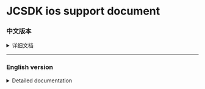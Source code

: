 [版本记录]: https://developer.apple.com/documentation/apptrackingtransparency?language=objc  
[version]: https://developer.apple.com/documentation/apptrackingtransparency?language=objc  
[iOS14 support]: https://github.com/Romambo/JCSDK_DocumentFile/blob/main/iOS14_support.md 
[JCSDK]: https://github.com/Romambo/JCSDK  
[DataCollenction_SDK]: https://github.com/Romambo/DataCollection_SDK  
[ADThirdParty_SDK]: https://github.com/Romambo/ADThirdParty_SDK  
[图片1]: https://github.com/Romambo/JCSDK_DocumentFile/blob/main/imageFile/ios_image1.png
[图片2]:https://github.com/Romambo/JCSDK_DocumentFile/blob/main/imageFile/ios_image2.png

# JCSDK ios support document

### 中文版本

<details>
<summary>详细文档</summary>
 
- **SDK简介：**  
 JCSDK是MS公司提供的一套广告类型的SDK，内部集成了各大广告商的广告SDK和相关数据统计SDK，便于平台之间对应用内广告的联合运营和数据分析。  
   1. 支持广告类型：  
   开屏广告、banner广告、激励视频广告、插屏广告、native广告  
   2. 版本记录：  
   请参阅 [版本记录]  
 
- **SDK接入配置:**  

   <details>
   <summary>content</summary>

   1. SDK库和所需支持库：  
    [JCSDK]  
    [DataCollenction_SDK]  
    [ADThirdParty_SDK]  
   
   2. info.pist 配置：
   ```
   支持http网络配置
   <key>NSAppTransportSecurity</key>
   <dict>
   <key>NSAllowsArbitraryLoads</key>
   <true/>
   </dict>

   Google相关参数配置
   <key>GADApplicationIdentifier</key>
   <string>ca-app-pub-9488501426181082/7319780494</string>
   ```
   3. build setting 配置：  
    bitcode 设置为NO  
    other Linker Flags 设置 -ObjC  
   
   4. iOS14 支持：  
    详情见 [iOS14 support] 说明文档.  
   
   5. 导入系统支持库：  
    Accelerate.framework  
    AdSupport.framework  
    AVFoundation.framework  
    CoreGraphics.framework  
    CoreLocation.framework  
    CoreMedia.framework  
    CoreMotion.framework  
    CoreTelephony.framework  
    iAd.framework  
    MessageUI.framework  
    SafariServices.framework  
    Security.framework  
    SystemConfiguration.framework  
    UIKit.framework  
    VideoToolbox.framework  
    WebKit.framework  
    AppTrackingTransparency.framework  
    libbz2.tbd  
    libc++.tbd  
    libresolv.9.tbd  
    libsqlite3.tbd  
    libxml2.tbd  
    libz.tbd  
   
   6. JCiOSConfig.plist 参数说明：  
    V1.0.0 提供  
    
    | Item      | Value |
    | --------- | -----:|
    | appid  | JCSDK初始化所需的appid |
    | channelid  | JCSDK初始化所需的channelid |
    | ReYunAppID  | 热云初始化appid |
    | ReYunChannelID  | 热云初始化channleid |   
    | UmengAppID  | Umeng初始化appid |
    | ShuShuAppID  | 数数平台初始化appid |
    | TalkingDataAppID  | TalkingData平台初始化appid |   
    
    V2.0.0 新增  
   
    | Item      | Value |
    | --------- | -----:|
    | KochavaAppID  | kochava初始化所需的appid |
    | TenJinAppID  | tenjin初始化所需的appid |
    | ShowSplashFirst  | 首次打开应用是否展示开屏广告，bool类型 YES/NO |
    | LogLevel  | 日志等级：字符串1、关闭。2、开JC日志。3、开JC+ad日志。4、开JC+ad+data 日志 |
   </details>
   
- **SDK相关Api:**
   <details>
   <summary>content</summary>

   如果文档内API和framework内API有冲突，请以framework内API为准。
   1. 头文件：
   #import <JCSDK/JCSDK.h>  
   
   2. 初始化SDK：  
   ```
   //appid 和 channelid如果在JCiOSConfig.plist配置 ，可传空。 
   //isOpenInBody 是否开启体内配置，旧接口参数，2.0.0之后都需传入YES，否则没有广告位
   +(void)jcSDKInitConfigWithAppId:(NSString*)appId channelId:(NSString*)channelId isOpenInBody:(BOOL)isOpenInBody block:(void(^)(BOOL isOk))block;
   ```
   
   3. splash广告api：    
   ```
   //开屏请在window加载之后被调用
   [JC_iOSAdApi loadSplashView];
   ```
   
   4. banner广告api：  
   ```
   //推荐：先调用load进行广告位“预热” ，展示之前判断isReady是否为YES ，请自行设计调用场景，api最好不要连续，以免未及时load到数据
   [JC_iOSAdApi loadBannerConfig];

   BOOL isReady = [JC_iOSAdApi bannerIsReady]
   //con传入当前控制器即可
   [JC_iOSAdApi showBannerViewWithCon:con];
   ```
   
   5. Intersitial 广告 api：  
   ```
   ///推荐调用顺序 load - isReady - show - isReady - show（sdk内部采用了自动加载插屏资源功能，外部使用只需要调用一次load接口）
   [JC_iOSAdApi loadIntersitialConfig];

   BOOL isReady = [JC_iOSAdApi intersitialIsReady]

   [JC_iOSAdApi showIntersitialView];
   ```
   
   6. RewardView广告api：  
   ```
   //推荐调用顺序 load - isReady - show - isReady - show（sdk内部采用了自动加载激励视频资源功能，外部使用只需要调用一次load接口）
   [JC_iOSAdApi loadRewardConfig];
   BOOL isReady = [JC_iOSAdApi rewardVIsReady]
   [JC_iOSAdApi showRewardView];
   ```
   
   7. native 广告 api：  
   ```
   //native没有缓存池，每次使用调用load ，判断isReady后再展示。show方法有返回值，返回根据config生成的广告view 
   //JCNativeConfig 是native展示广告位的配置类，请配置完整，否则可能导致加载视图异常，请将返回的view加载到需要显示的视图上
   
   [JC_iOSAdApi loadNativeConfigSize:CGSizeMake(CGRectGetWidth(self.view.bounds), 350)]; //size：请和展示的原生view大小相同，避免加载不全

   BOOL isReady = [JC_iOSAdApi nativeIsReady]

   JCNativeConfig *config = [[JCNativeConfig alloc]init];
   config.ADFrame = CGRectMake(.0f, 200.0f, CGRectGetWidth(self.view.bounds), 350.0f);
   config.mediaViewFrame = CGRectMake(0, 120.0f, CGRectGetWidth(self.view.bounds), 350.0f - 120.0f);
   config.renderingViewClass = [[[CustomView alloc]init] class];
   config.rootViewController = self;
   UIView *adview = [JC_iOSAdApi showNativeConfigWithConfig:config];
   // 添加adview到视图上
   ```
   
   8. 广告回调 api：  
   ```
   //以下是splash广告的回调api使用示例，其他广告回调请自行使用.回调监听的key ，相关状态类型、回调参数说明请查看JCAdCallBackHeader.h类，请选择所需要的回调状态和参数进行监听和使用
   [[NSNotificationCenter defaultCenter]addObserver:self selector:@selector(msAdLoadCallBack:) name:MSSplashADKey object:nil];

   -(void)msAdLoadCallBack:(NSNotification*)noti{
       NSLog(@"%@",noti.userInfo);
       NSInteger code = [noti.userInfo[@"status"] integerValue];
       switch (code) {
           case MSAd_splashDidShow:
           {
               NSLog(@"MSAd_splashDidShow");
           }
               break;

           default:
               break;
       }
   }
   ```
   
   9. 关于欧盟地区展示GDPR： 
   ```
   /// Determine if it is EU territory API
   /// @param block callback isEU? YES / NO
   +(void)getLocationIsEU:(void(^)(BOOL isEU))block;

   /// the GDPR interface API
   /// @param dismissblock close Interface callback
   /// @param failBlock show Fail callback
   +(void)jcSDKShowGDPRWithDismissblock:(void(^)(void))dismissblock loadFailblock:(void(^)(NSError *error))failBlock;
   ```
   </details>


- **常见报错处理:**
 
  <details>
  <summary>content</summary>

  1. 如果使用了快手SDK，在打包上传AppStore的时候，苹果不支持模拟器相关支持二进制，可以加入以下脚本，来删除模拟器相关二进制内容。  
  
    `APP_PATH="${TARGET_BUILD_DIR}/${WRAPPER_NAME}"`  
    `find "$APP_PATH" -name '*.framework' -type d | while read -r FRAMEWORK`  
    `do`  
    ` FRAMEWORK_EXECUTABLE_NAME=$(defaults read "$FRAMEWORK/Info.plist" CFBundleExecutable)`  
    ` FRAMEWORK_EXECUTABLE_PATH="$FRAMEWORK/$FRAMEWORK_EXECUTABLE_NAME"`  
    ` echo "Executable is $FRAMEWORK_EXECUTABLE_PATH"`  
    ` EXTRACTED_ARCHS=()`  
    ` for ARCH in $ARCHS`  
    ` do`  
    `     echo "Extracting $ARCH from $FRAMEWORK_EXECUTABLE_NAME"`  
    `     lipo -extract "$ARCH" "$FRAMEWORK_EXECUTABLE_PATH" -o "$FRAMEWORK_EXECUTABLE_PATH-$ARCH"`  
    `     EXTRACTED_ARCHS+=("$FRAMEWORK_EXECUTABLE_PATH-$ARCH")`  
    ` done`  
    ` echo "Merging extracted architectures: ${ARCHS}"`  
    ` lipo -o "$FRAMEWORK_EXECUTABLE_PATH-merged" -create "${EXTRACTED_ARCHS[@]}"`  
    ` rm "${EXTRACTED_ARCHS[@]}"`  
    ` echo "Replacing original executable with thinned version"`  
    ` rm "$FRAMEWORK_EXECUTABLE_PATH"`  
    ` mv "$FRAMEWORK_EXECUTABLE_PATH-merged" "$FRAMEWORK_EXECUTABLE_PATH"`  
    ` done`  
  
  ![图片2]

  </details>

  
  

</details>
 
 ----
 
 ### English version
 
<details>
<summary>Detailed documentation</summary>
 
- **SDK Introduction：**  
 JCSDK is a set of advertising SDK provided by MS. It integrates the advertising SDKs of major advertisers and related data statistics SDKs to facilitate the joint operation and data analysis of in-app advertising between platforms.  
   1. Support ad types：  
   splash ads、banner ads、rewardVideo ads、inter ads、native ads  
   2. Version record：  
   see [version]  
 
- **SDK Access configuration:**  

   <details>
   <summary>content</summary>

   1. SDK library and required support library：  
    [JCSDK]  
    [DataCollenction_SDK]  
    [ADThirdParty_SDK]  
   
   2. info.pist configuration：
   ```
   Support http network configuration
   <key>NSAppTransportSecurity</key>
   <dict>
   <key>NSAllowsArbitraryLoads</key>
   <true/>
   </dict>

   Google configuration
   <key>GADApplicationIdentifier</key>
   <string>ca-app-pub-9488501426181082/7319780494</string>
   ```
   3. build setting configuration：  
    "bitcode" set "NO"  
    "other Linker Flags" set "-ObjC"  
   
   4. iOS14 support：  
    see [iOS14 support] document.  
   
   5. Import system support library：  
   
    Accelerate.framework  
    AdSupport.framework  
    AVFoundation.framework  
    CoreGraphics.framework  
    CoreLocation.framework  
    CoreMedia.framework  
    CoreMotion.framework  
    CoreTelephony.framework  
    iAd.framework  
    MessageUI.framework  
    SafariServices.framework  
    Security.framework  
    SystemConfiguration.framework  
    UIKit.framework  
    VideoToolbox.framework  
    WebKit.framework  
    AppTrackingTransparency.framework  
    libbz2.tbd  
    libc++.tbd  
    libresolv.9.tbd  
    libsqlite3.tbd  
    libxml2.tbd  
    libz.tbd  
   
   6. JCiOSConfig.plist Parameter Description：  
    V1.0.0 add  
    
    | Item      | Value |
    | --------- | -----:|
    | appid  | Appid required for JCSDK initialization |
    | channelid  | ChannelId required for JCSDK initialization |
    | ReYunAppID  | Appid required for reyun initialization |
    | ReYunChannelID  | channelId required for reyun initialization |   
    | UmengAppID  | Appid required for UMeng initialization |
    | ShuShuAppID  | Appid required for 数数 initialization |
    | TalkingDataAppID  | Appid required for TalkingData initialization |   
    
    V2.0.0 add  
   
    | Item      | Value |
    | --------- | -----:|
    | KochavaAppID  | Appid required for Kochava initialization |
    | TenJinAppID  | Appid required for tenjin initialization |
    | ShowSplashFirst  | Whether to display an open-screen ad when opening the app for the first time，bool type: YES/NO |
    | LogLevel  | Log level: string type. 1. Close. 2. Open JC log. 3. Open JC+ad log. 4. Open JC+ad+data log |
   </details>
   
- **SDK Api:**
   <details>
   <summary>content</summary>

   If there is a conflict between the API in the document and the API in the framework, please refer to the API in the framework.  
   
   1. header：
   #import <JCSDK/JCSDK.h>  
   
   2. init SDK：  
   ```
   //If appid and channelid are configured in JCiOSConfig.plist, they can be passed empty. 
   //isOpenInBody: Whether to open the body configuration (old interface parameters). After 2.0.0, YES must be passed in, otherwise there will be no advertising space
   +(void)jcSDKInitConfigWithAppId:(NSString*)appId channelId:(NSString*)channelId isOpenInBody:(BOOL)isOpenInBody block:(void(^)(BOOL isOk))block;
   ```
   
   3. splash api：    
   ```
   //Open the screen, splash be called after the window is loaded
   [JC_iOSAdApi loadSplashView];
   ```
   
   4. banner api：  
   ```
   //Recommendation: First call load to "warm up" the ad space, and judge whether isReady is YES before displaying. Please design the calling scene by yourself. The api is best not to be continuous, so as not to load the data in time
   [JC_iOSAdApi loadBannerConfig];

   BOOL isReady = [JC_iOSAdApi bannerIsReady]
   //con Just pass in the current controller
   [JC_iOSAdApi showBannerViewWithCon:con];
   ```
   
   5. Intersitial api：  
   ```
   ///Recommended calling sequence load-isReady-show-isReady-show (The automatic loading of interstitial resources is used inside the SDK, and the load interface only needs to be called once for external use)
   [JC_iOSAdApi loadIntersitialConfig];

   BOOL isReady = [JC_iOSAdApi intersitialIsReady]

   [JC_iOSAdApi showIntersitialView];
   ```
   
   6. RewardView api：  
   ```
   //Recommended calling sequence load-isReady-show-isReady-show (The function of automatically loading incentive video resources is used inside the SDK, and the load interface only needs to be called once for external use)
   [JC_iOSAdApi loadRewardConfig];
   BOOL isReady = [JC_iOSAdApi rewardVIsReady]
   [JC_iOSAdApi showRewardView];
   ```
   
   7. native api：  
   ```
   //Native does not have a buffer pool. Call load every time you use it, and then display it after judging isReady. The show method has a return value, which returns the ad view generated according to config 
   //JCNativeConfig is the configuration class of native display ad slots. Please configure it completely, otherwise it may cause abnormal loading of the view. Please load the returned view to the view that needs to be displayed
   
   //size：Please be the same size as the displayed native view to avoid incomplete loading
   [JC_iOSAdApi loadNativeConfigSize:CGSizeMake(CGRectGetWidth(self.view.bounds), 350)]; 

   BOOL isReady = [JC_iOSAdApi nativeIsReady]

   JCNativeConfig *config = [[JCNativeConfig alloc]init];
   config.ADFrame = CGRectMake(.0f, 200.0f, CGRectGetWidth(self.view.bounds), 350.0f);
   config.mediaViewFrame = CGRectMake(0, 120.0f, CGRectGetWidth(self.view.bounds), 350.0f - 120.0f);
   config.renderingViewClass = [[[CustomView alloc]init] class];
   config.rootViewController = self;
   UIView *adview = [JC_iOSAdApi showNativeConfigWithConfig:config];
   // add adview to superView
   ```
   
   8. ad callbcak api：  
   ```
   //The following is an example of using the callback api of the splash advertisement. For other advertisement callbacks, please use it yourself. The key for callback monitoring. Please refer to the "JCAdCallBackHeader.h" class for related status types and callback parameter descriptions. Please select the required callback status and parameters for monitoring and use
   
   [[NSNotificationCenter defaultCenter]addObserver:self selector:@selector(msAdLoadCallBack:) name:MSSplashADKey object:nil];

   -(void)msAdLoadCallBack:(NSNotification*)noti{
       NSLog(@"%@",noti.userInfo);
       NSInteger code = [noti.userInfo[@"status"] integerValue];
       switch (code) {
           case MSAd_splashDidShow:
           {
               NSLog(@"MSAd_splashDidShow");
           }
               break;

           default:
               break;
       }
   }
   ```
   
   9. about GDPR： 
   ```
   /// Determine if it is EU territory API
   /// @param block callback isEU? YES / NO
   +(void)getLocationIsEU:(void(^)(BOOL isEU))block;

   /// the GDPR interface API
   /// @param dismissblock close Interface callback
   /// @param failBlock show Fail callback
   +(void)jcSDKShowGDPRWithDismissblock:(void(^)(void))dismissblock loadFailblock:(void(^)(NSError *error))failBlock;
   ```
   </details>


- **Common error handling:**
 
  <details>
  <summary>content</summary>

  1. If you use KSAdSDK, when you package and upload AppStore, Apple does not support the emulator-related support binary, you can add the following script to delete the emulator-related binary content.  
  
    `APP_PATH="${TARGET_BUILD_DIR}/${WRAPPER_NAME}"`  
    `find "$APP_PATH" -name '*.framework' -type d | while read -r FRAMEWORK`  
    `do`  
    ` FRAMEWORK_EXECUTABLE_NAME=$(defaults read "$FRAMEWORK/Info.plist" CFBundleExecutable)`  
    ` FRAMEWORK_EXECUTABLE_PATH="$FRAMEWORK/$FRAMEWORK_EXECUTABLE_NAME"`  
    ` echo "Executable is $FRAMEWORK_EXECUTABLE_PATH"`  
    ` EXTRACTED_ARCHS=()`  
    ` for ARCH in $ARCHS`  
    ` do`  
    `     echo "Extracting $ARCH from $FRAMEWORK_EXECUTABLE_NAME"`  
    `     lipo -extract "$ARCH" "$FRAMEWORK_EXECUTABLE_PATH" -o "$FRAMEWORK_EXECUTABLE_PATH-$ARCH"`  
    `     EXTRACTED_ARCHS+=("$FRAMEWORK_EXECUTABLE_PATH-$ARCH")`  
    ` done`  
    ` echo "Merging extracted architectures: ${ARCHS}"`  
    ` lipo -o "$FRAMEWORK_EXECUTABLE_PATH-merged" -create "${EXTRACTED_ARCHS[@]}"`  
    ` rm "${EXTRACTED_ARCHS[@]}"`  
    ` echo "Replacing original executable with thinned version"`  
    ` rm "$FRAMEWORK_EXECUTABLE_PATH"`  
    ` mv "$FRAMEWORK_EXECUTABLE_PATH-merged" "$FRAMEWORK_EXECUTABLE_PATH"`  
    ` done`  
  
  ![图片2]

  </details>

  
  

</details>

